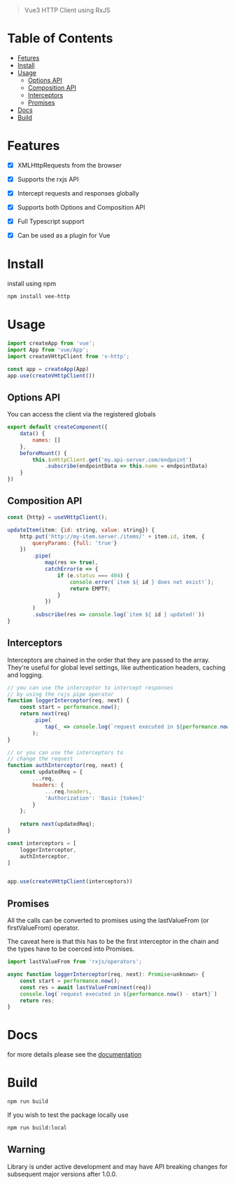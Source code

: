 > Vue3 HTTP Client using RxJS

Table of Contents
=================
* [Fetures](#features)
* [Install](#install)
* [Usage](#usage)
  * [Options API](#options-api)
  * [Composition API](#composition-api)
  * [Interceptors](#interceptors)
  * [Promises](#promises)
* [Docs](#docs)
* [Build](#build)

# Features

- [X] XMLHttpRequests from the browser
- [X] Supports the rxjs API
- [X] Intercept requests and responses globally
- [X] Supports both Options and Composition API
- [X] Full Typescript support
- [X] Can be used as a plugin for Vue


# Install
install using npm
```bash
npm install vee-http
```

# Usage
```js
import createApp from 'vue';
import App from 'vue/App';
import createVHttpClient from 'v-http';

const app = createApp(App)
app.use(createVHttpClient())
```


## Options API
You can access the client via the registered globals
```js
export default createComponent({
    data() {
        names: []
    },
    beforeMount() {
        this.$vHttpClient.get('my.api-server.com/endpoint')
            .subscribe(endpointData => this.name = endpointData)
    }
})
```

## Composition API
```js
const {http} = useVHttpClient();

updateItem(item: {id: string, value: string}) {
    http.put('http://my-item.server./items/' + item.id, item, {
        queryParams: {full: 'true'}
    })
        .pipe(
            map(res => true),
            catchError(e => {
                if (e.status === 404) {
                    console.error(`item ${ id } does not exist!`);
                    return EMPTY;
                }
            }) 
        )
        .subscribe(res => console.log(`item ${ id } updated!`))
}
```

## Interceptors

Interceptors are chained in the order that they are passed to the array. They're useful for global level settings, like authentication headers, caching and logging.
```js
// you can use the interceptor to intercept responses
// by using the rxjs pipe operator
function loggerInterceptor(req, next) {
    const start = performance.now();
    return next(req)
        .pipe(
            tap(_ => console.log(`request executed in ${performance.now() - start}`))
        );
}

// or you can use the interceptors to 
// change the request
function authInterceptor(req, next) {
    const updatedReq = {
        ...req,
        headers: {
            ...req.headers,
            'Authorization': 'Basic [token]'
        }
    };
    
    return next(updatedReq);
}

const interceptors = [
    loggerInterceptor,
    authInterceptor,
]


app.use(createVHttpClient(interceptors))

```

## Promises

All the calls can be converted to promises using the lastValueFrom (or firstValueFrom) operator.

The caveat here is that this has to be the first interceptor in the chain and the types
have to be coerced into Promises.
```js
import lastValueFrom from 'rxjs/operators';

async function loggerInterceptor(req, next): Promise<unknown> {
    const start = performance.now();
    const res = await lastValueFrom(next(req))
    console.log(`request executed in ${performance.now() - start}`)
    return res;
}

```
# Docs

for more details please see the [documentation](https://luka-mo.github.io/vee-http/)

# Build

```bash
npm run build
```

If you wish to test the package locally use 
```bash
npm run build:local
```

## Warning
Library is under active development and may have API breaking changes for subsequent major versions after 1.0.0.
